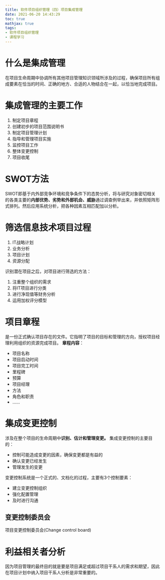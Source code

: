 ```yaml
---
title: 软件项目组织管理（四）项目集成管理
date: 2021-06-20 14:43:29
toc: true
mathjax: true
tags:
- 软件项目组织管理
- 课程学习
---
```


# 什么是集成管理
在项目生命周期中协调所有其他项目管理知识领域所涉及的过程，确保项目所有组成要素在恰当的时间、正确的地方、合适的人物结合在一起，以恰当地完成项目。
# 集成管理的主要工作
1. 制定项目章程
2. 创建初步的项目范围说明书
3. 制定项目管理计划
4. 指导和管理项目实施
5. 监控项目工作
6. 整体变更控制
7. 项目收尾
# SWOT方法
SWOT即基于内外部竞争环境和竞争条件下的态势分析，将与研究对象密切相关的各类主要的**内部优势、劣势和外部机会、威胁**通过调查例举出来，并依照矩阵形式排列。然后应用系统分析，把各种因素互相匹配加以分析。

# 筛选信息技术项目过程
1. IT战略计划
2. 业务分析
3. 项目计划
4. 资源分配

识别潜在项目之后，对项目进行筛选的方法：
1. 注重整个组织的需求
2. 将IT项目进行分类
3. 进行净现值等财务分析
4. 运用加权评分模型

# 项目章程
是一份正式确认项目存在的文件。它指明了项目的目标和管理的方向，授权项目经理利用组织的资源完成项目。
**章程内容**：
- 项目名称
- 项目启动时间
- 项目完工时间
- 里程碑
- 预算
- 项目经理
- 方法
- 角色和职责
- ……

# 集成变更控制
涉及在整个项目的生命周期中**识别、估计和管理变更。**
集成变更控制的主要目的：
- 控制可能造成变更的因素，确保变更都是有益的
- 确认变更已经发生
- 管理发生的变更

变更控制系统是一个正式的、文档化的过程，主要有3个控制要素：
- 建立变更控制组织
- 强化配置管理
- 及时进行沟通
## 变更控制委员会
项目变更控制委员会(Change control board)
# 利益相关者分析
因为项目管理的最终目的就是要是项目满足或超过项目干系人的需求和期望，因此在项目计划中纳入项目干系人分析是非常重要的。